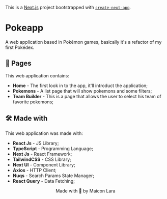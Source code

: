 This is a [Next.js](https://nextjs.org/) project bootstrapped with [`create-next-app`](https://github.com/vercel/next.js/tree/canary/packages/create-next-app).

# Pokeapp

 A web application based in Pokémon games, basically it's a refactor of my first Pokédex.

## 📝 Pages

This web application contains:

* **Home** - The first look in to the app, it'll introduct the application;
* **Pokemons** - A list page that will show pokemons and some filters;
* **Team Builder** - This is a page that allows the user to select his team of favorite pokemons;

## 🛠️ Made with

This web application was made with:

* **React Js** - JS Library;
* **TypeScript** - Programming Language;
* **Next Js** - React Framework;
* **TailwindCSS** - CSS Library;
* **Next UI** - Component Library;
* **Axios** - HTTP Client;
* **Nuqs** - Search Params State Manager;
* **React Query** - Data Fetching;


<p align="center">Made with 🤍 by Maicon Lara</p>
